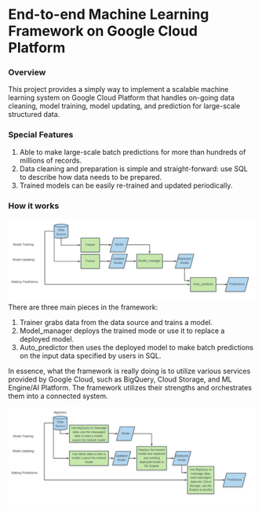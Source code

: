 # End-to-end Machine Learning Framework on Google Cloud Platform

### Overview
This project provides a simply way to implement a scalable machine learning system on Google Cloud Platform that handles on-going data cleaning, model training, model updating, and prediction for large-scale structured data.

### Special Features
1. Able to make large-scale batch predictions for more than hundreds of millions of records. 
2. Data cleaning and preparation is simple and straight-forward: use SQL to describe how data needs to be prepared.
3. Trained models can be easily re-trained and updated periodically.

### How it works
![alt text](https://github.com/matthew-lyr/end_to_end_machine_learning_framework/blob/main/End_to_end_ml_high_level_flowchart.PNG
)
There are three main pieces in the framework:
1. Trainer grabs data from the data source and trains a model.
2. Model_manager deploys the trained mode or use it to replace a deployed model.
3. Auto_predictor then uses the deployed model to make batch predictions on the input data specified by users in SQL.

In essence, what the framework is really doing is to utilize various services provided by Google Cloud, such as BigQuery, Cloud Storage, and ML Engine/AI Platform. The framework utilizes their strengths and orchestrates them into a connected system. 

![alt text](https://github.com/matthew-lyr/end_to_end_machine_learning_framework/blob/main/End_to_end_ml_detailed_flowchart.PNG
)
